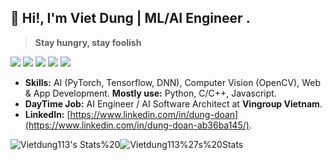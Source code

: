 
## 👋 Hi!, I'm Viet Dung | ML/AI Engineer .

> **Stay hungry, stay foolish**

![](https://img.shields.io/badge/-Python-333?style=flat-square&logo=Python&logoColor=fff)
![](https://img.shields.io/badge/-C/C++-c14438?style=flat-square&logo=C&logoColor=fff)
![](https://img.shields.io/badge/-PyTorch-e34f26?style=flat-square&logo=PyTorch&logoColor=fff)
![](https://img.shields.io/badge/-TensorFlow-e5cd0c?style=flat-square&logo=TensorFlow&logoColor=fff)
<img src="https://komarev.com/ghpvc/?username=vietanhdev"> 

- **Skills:** AI (PyTorch, Tensorflow, DNN), Computer Vision (OpenCV), Web & App Development. **Mostly use:** Python, C/C++, Javascript.
- **DayTime Job:** AI Engineer / AI Software Architect at **Vingroup Vietnam**.
- **LinkedIn:** [https://www.linkedin.com/in/dung-doan](https://www.linkedin.com/in/dung-doan-ab36ba145/).

![Vietdung113's Stats](https://github-readme-stats.vercel.app/api?username=Vietdung113&theme=default&show_icons=true&hide_border=false&count_private=true)%20![Vietdung113%27s%20Stats](https://streak-stats.demolab.com/?user=Vietdung113)
